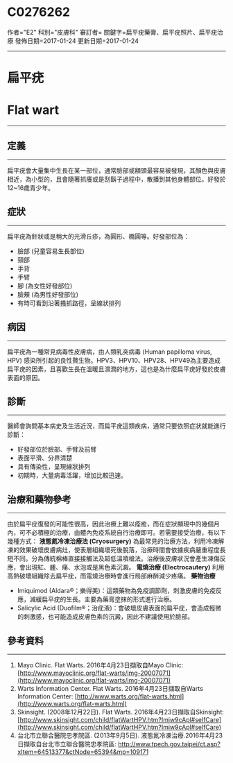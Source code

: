 # C0276262
作者="E2"
科別="皮膚科"
審訂者=
關鍵字=扁平疣藥膏、扁平疣照片、扁平疣治療
發佈日期=2017-01-24
更新日期=2017-01-24

----------
# 扁平疣 
# Flat wart
----------
## 定義
----------

扁平疣會大量集中生長在某一部位，通常臉部或額頭最容易被發現，其顏色與皮膚相近，為小型的，且會隨著抓癢或是刮鬍子過程中，散播到其他身體部位。好發於12~16歲青少年。 

## 症狀
----------

扁平疣為針狀或是稍大的光滑丘疹，為圓形、橢圓等。好發部位為：

- 臉部 (兒童容易生長部位)
- 頸部
- 手背
- 手臂
- 腳 (為女性好發部位)
- 臉頰 (為男性好發部位)
- 有時可看到沿著搔抓路徑，呈線狀排列 
## 病因
----------

扁平疣為一種常見病毒性皮膚病，由人類乳突病毒 (Human papilloma virus, HPV) 感染所引起的良性贅生物。HPV3、HPV10、HPV28、HPV49為主要造成扁平疣的因素，且喜歡生長在溫暖且濕潤的地方，這也是為什麼扁平疣好發於皮膚表面的原因。 

## 診斷
----------

醫師會詢問基本病史及生活近況，而扁平疣這類疾病，通常只要依照症狀就能進行診斷：

- 好發部位於臉部、手臂及前臂
- 表面平滑、分界清楚
- 具有傳染性，呈現線狀排列
- 初期時，大量病毒活躍，增加比較迅速。
## 治療和藥物參考
----------

由於扁平疣復發的可能性很高，因此治療上難以痊癒，而在症狀顯現中的幾個月內，可不必積極的治療，由體內免疫系統自行治療即可。若需要接受治療，有以下幾種方式：
**液態氮冷凍治療法 (Cryosurgery)**
為最常見的治療方法，利用冷凍解凍的效果破壞皮膚病灶，使表層組織壞死後脫落，治療時間會依據疾病嚴重程度長短不同。分為傳統棉棒直接接觸法及超低溫噴槍法。治療後皮膚狀況會產生凍傷反應，會出現紅、腫、痛、水泡或是黑色素沉澱。
**電燒治療 (Electrocautery)**
利用高熱破壞組織除去扁平疣，而電燒治療時會進行局部麻醉減少疼痛。
**藥物治療**

- Imiquimod (Aldara®；樂得美)：這類藥物為免疫調節劑，刺激皮膚的免疫反應，減緩扁平疣的生長。主要為藥膏塗抹的形式進行治療。
- Salicylic Acid (Duofilm®；治疣液)：會破壞皮膚表面的扁平疣，會造成輕微的刺激感，也可能造成皮膚色素的沉澱，因此不建議使用於臉部。 
## 參考資料
----------
1. Mayo Clinic. Flat Warts. 2016年4月23日擷取自Mayo Clinic:
  [http://www.mayoclinic.org/flat-warts/img-20007071](http://www.mayoclinic.org/flat-warts/img-20007071)
2. Warts Information Center. Flat Warts. 2016年4月23日擷取自Warts Information Center:
  [http://www.warts.org/flat-warts.html](http://www.warts.org/flat-warts.html)
3. Skinsight. (2008年12月22日). Flat Warts. 2016年4月23日擷取自Skinsight:
  [http://www.skinsight.com/child/flatWartHPV.htm?Imiw9cApl#selfCare](http://www.skinsight.com/child/flatWartHPV.htm?Imiw9cApl#selfCare)
4. 台北市立聯合醫院忠孝院區. (2013年9月5日). 液態氮冷凍治療.2016年4月23日擷取自台北市立聯合醫院忠孝院區:
  http://www.tpech.gov.taipei/ct.asp?xItem=64513377&ctNode=65394&mp=109171

